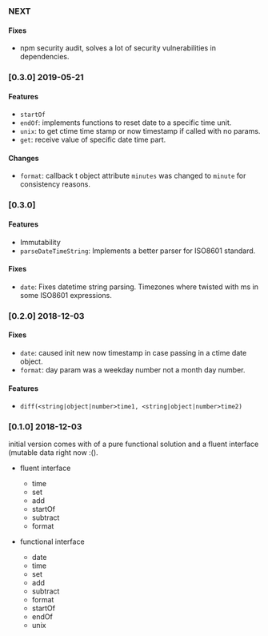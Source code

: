 ### NEXT
#### Fixes
- npm security audit, solves a lot of security vulnerabilities in dependencies.

### [0.3.0] 2019-05-21
#### Features
- `startOf`
- `endOf`: implements functions to reset date to a specific time unit.
- `unix`: to get ctime time stamp or now timestamp if called with no params.
- `get`: receive value of specific date time part.

#### Changes
- `format`: callback t object attribute `minutes` was changed to `minute` for consistency reasons.

### [0.3.0]
#### Features
- Immutability
- `parseDateTimeString`: Implements a better parser for ISO8601 standard.

#### Fixes
- `date`: Fixes datetime string parsing. Timezones where twisted with ms in some ISO8601 expressions.

### [0.2.0] 2018-12-03
#### Fixes
- `date`: caused init new now timestamp in case passing in a ctime date object.
- `format`: day param was a weekday number not a month day number.

#### Features
- `diff(<string|object|number>time1, <string|object|number>time2)`

### [0.1.0] 2018-12-03
initial version comes with of a pure functional solution and a fluent interface (mutable data right now :().

- fluent interface
    - time
    - set
    - add
    - startOf
    - subtract
    - format


- functional interface
    - date
    - time
    - set
    - add
    - subtract
    - format
    - startOf
    - endOf
    - unix
